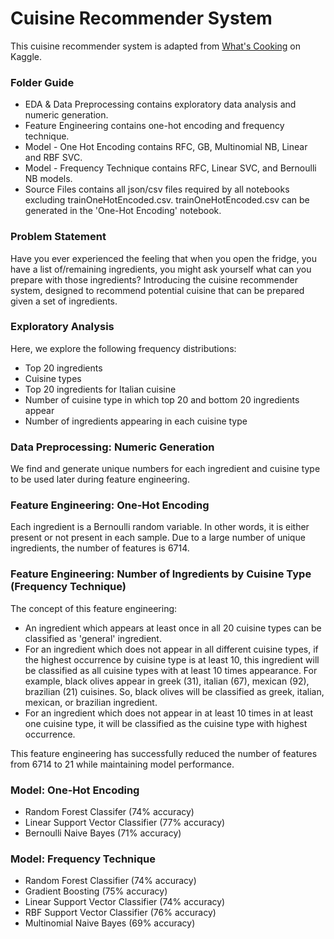 # Cuisine Recommender System

This cuisine recommender system is adapted from [What's Cooking](https://www.kaggle.com/competitions/whats-cooking/) on Kaggle.

### Folder Guide
* EDA & Data Preprocessing contains exploratory data analysis and numeric generation.
* Feature Engineering contains one-hot encoding and frequency technique.
* Model - One Hot Encoding contains RFC, GB, Multinomial NB, Linear and RBF SVC.
* Model - Frequency Technique contains RFC, Linear SVC, and Bernoulli NB models.
* Source Files contains all json/csv files required by all notebooks excluding trainOneHotEncoded.csv.
trainOneHotEncoded.csv can be generated in the 'One-Hot Encoding' notebook.

### Problem Statement

Have you ever experienced the feeling that when you open the fridge, you have a list of/remaining ingredients, you might ask yourself
what can you prepare with those ingredients? Introducing the cuisine recommender system, 
designed to recommend potential cuisine that can be prepared given a set of ingredients.

### Exploratory Analysis

Here, we explore the following frequency distributions:
* Top 20 ingredients
* Cuisine types
* Top 20 ingredients for Italian cuisine
* Number of cuisine type in which top 20 and bottom 20 ingredients appear
* Number of ingredients appearing in each cuisine type

### Data Preprocessing: Numeric Generation

We find and generate unique numbers for each ingredient and cuisine type to be used later during feature engineering.

### Feature Engineering: One-Hot Encoding

Each ingredient is a Bernoulli random variable. In other words, it is either present or not present in each sample.
Due to a large number of unique ingredients, the number of features is 6714.

### Feature Engineering: Number of Ingredients by Cuisine Type (Frequency Technique)

The concept of this feature engineering:

* An ingredient which appears at least once in all 20 cuisine types can be classified as 'general' ingredient.
* For an ingredient which does not appear in all different cuisine types, 
if the highest occurrence by cuisine type is at least 10, 
this ingredient will be classified as all cuisine types with at least 10 times appearance. 
For example, black olives appear in greek (31), italian (67), mexican (92), brazilian (21) cuisines. 
So, black olives will be classified as greek, italian, mexican, or brazilian ingredient.
* For an ingredient which does not appear in at least 10 times in at least one cuisine type, 
it will be classified as the cuisine type with highest occurrence.

This feature engineering has successfully reduced the number of features from 6714 to 21 while maintaining model performance.

### Model: One-Hot Encoding

* Random Forest Classifer (74% accuracy)
* Linear Support Vector Classifier (77% accuracy)
* Bernoulli Naive Bayes (71% accuracy)

### Model: Frequency Technique

* Random Forest Classifier (74% accuracy)
* Gradient Boosting (75% accuracy)
* Linear Support Vector Classifier (74% accuracy)
* RBF Support Vector Classifier (76% accuracy)
* Multinomial Naive Bayes (69% accuracy)